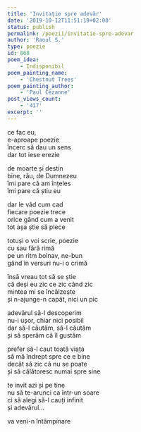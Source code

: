 ```yaml
---
title: 'Invitație spre adevăr'
date: '2019-10-12T11:51:19+02:00'
status: publish
permalink: /poezii/invitatie-spre-adevar
author: 'Raoul S.'
type: poezie
id: 868
poem_idea:
    - Indisponibil
poem_painting_name:
    - 'Chestnut Trees'
poem_painting_author:
    - 'Paul Cézanne'
post_views_count:
    - '417'
excerpt: ''
---
```

ce fac eu,  
e-aproape poezie  
încerc să dau un sens  
dar tot iese erezie

de moarte și destin  
bine, rău, de Dumnezeu  
îmi pare că am înțeles  
îmi pare că știu eu

dar le văd cum cad  
fiecare poezie trece  
orice gând cum a venit  
tot așa știe să plece

totuși o voi scrie, poezie  
cu sau fără rimă  
pe un ritm bolnav, ne-bun  
gând în versuri nu-i o crimă

însă vreau tot să se știe  
că deși eu zic ce zic când zic  
mintea mi se încălzește  
și n-ajunge-n capăt, nici un pic

adevărul să-l descoperim  
nu-i ușor, chiar nici posibil  
dar să-l căutăm, să-l căutăm  
și să sperăm că îl gustăm

prefer să-l caut toată viața  
să mă îndrept spre ce e bine  
decât să zic că nu se poate  
și să călătoresc numai spre sine

te invit azi și pe tine  
nu să te-arunci ca într-un soare  
ci să alegi să-l cauți infinit  
și adevărul…

va veni-n întâmpinare